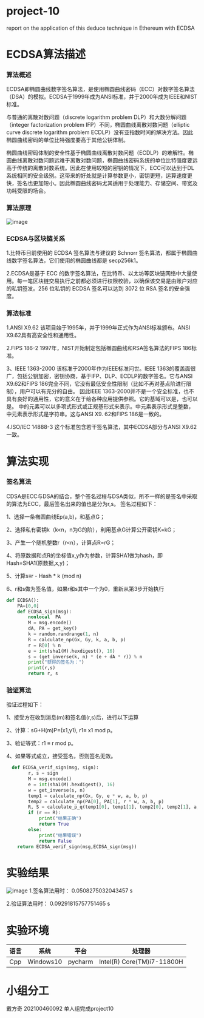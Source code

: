 # project-10
report on the application of this deduce technique in Ethereum with ECDSA
# ECDSA算法描述
### 算法概述 
ECDSA即椭圆曲线数字签名算法，是使用椭圆曲线密码（ECC）对数字签名算法（DSA）的模拟。ECDSA于1999年成为ANSI标准，并于2000年成为IEEE和NIST标准。

与普通的离散对数问题（discrete logarithm problem DLP）和大数分解问题（integer factorization problem IFP）不同，椭圆曲线离散对数问题（elliptic curve discrete logarithm problem ECDLP）没有亚指数时间的解决方法。因此椭圆曲线密码的单位比特强度要高于其他公钥体制。

椭圆曲线密码体制的安全性基于椭圆曲线离散对数问题（ECDLP）的难解性。椭圆曲线离散对数问题远难于离散对数问题，椭圆曲线密码系统的单位比特强度要远高于传统的离散对数系统。因此在使用较短的密钥的情况下，ECC可以达到于DL系统相同的安全级别。这带来的好处就是计算参数更小，密钥更短，运算速度更快，签名也更加短小。因此椭圆曲线密码尤其适用于处理能力、存储空间、带宽及功耗受限的场合。
### 算法原理
![image](https://github.com/jlwdfq/project-10/assets/129512207/198f9d60-b96b-4f5b-ae7d-2f0ee19b1491)

### ECDSA与区块链关系
1.比特币目前使用的 ECDSA 签名算法与建议的 Schnorr 签名算法，都属于椭圆曲线数字签名算法，它们使用的椭圆曲线都是 secp256k1。

2.ECDSA是基于 ECC 的数字签名算法，在比特币、以太坊等区块链网络中大量使用。每一笔区块链交易执行之前都必须进行权限校验，以确保该交易是由账户对应的私钥签发。256 位私钥的 ECDSA 签名可以达到 3072 位 RSA 签名的安全强度。
### 算法标准
1.ANSI X9.62
该项目始于1995年，并于1999年正式作为ANSI标准颁布。ANSI X9.62具有高安全性和通用性。

2.FIPS 186-2
1997年，NIST开始制定包括椭圆曲线和RSA签名算法的FIPS 186标准。

3、IEEE 1363-2000
该标准于2000年作为IEEE标准问世。IEEE 1363的覆盖面很广，包括公钥加密，密钥协商，基于IFP、DLP、ECDLP的数字签名。它与ANSI X9.62和FIPS 186完全不同，它没有最低安全性限制（比如不再对基点阶进行限制），用户可以有充分的自由。
因此IEEE 1363-2000并不是一个安全标准，也不具有良好的通用性，它的意义在于给各种应用提供参照。它的基域可以是，也可以是。 中的元素可以以多项式形式或正规基形式来表示。中元素表示形式是整数，中元素表示形式是字符串。这与ANSI X9. 62和FIPS 186是一致的。

4.ISO/IEC 14888-3
这个标准包含若干签名算法，其中ECDSA部分与ANSI X9.62一致。
#  算法实现
### 签名算法
CDSA是ECC与DSA的结合，整个签名过程与DSA类似，所不一样的是签名中采取的算法为ECC，最后签名出来的值也是分为r,s。 签名过程如下：

1、选择一条椭圆曲线Ep(a,b)，和基点G；

2、选择私有密钥k（k<n，n为G的阶），利用基点G计算公开密钥K=kG；

3、产生一个随机整数r（r<n），计算点R=rG；

4、将原数据和点R的坐标值x,y作为参数，计算SHA1做为hash，即Hash=SHA1(原数据,x,y)；

5、计算s≡r - Hash * k (mod n)

6、r和s做为签名值，如果r和s其中一个为0，重新从第3步开始执行
```python
def ECDSA():
    PA=[0,0]
    def ECDSA_sign(msg):
        nonlocal  PA
        M = msg.encode()
        dA, PA = get_key()
        k = random.randrange(1, n)
        R = calculate_np(Gx, Gy, k, a, b, p)
        r = R[0] % n
        e = int(sha1(M).hexdigest(), 16)
        s = (get_inverse(k, n) * (e + dA * r)) % n
        print("获得的签名为：")
        print(r,s)
        return r, s
```
### 验证算法
验证过程如下：

1、接受方在收到消息(m)和签名值(r,s)后，进行以下运算

2、计算：sG+H(m)P=(x1,y1), r1≡ x1 mod p。

3、验证等式：r1 ≡ r mod p。

4、如果等式成立，接受签名，否则签名无效。
```python
  def ECDSA_verif_sign(msg, sign):
        r, s = sign
        M = msg.encode()
        e = int(sha1(M).hexdigest(), 16)
        w = get_inverse(s, n)
        temp1 = calculate_np(Gx, Gy, e * w, a, b, p)
        temp2 = calculate_np(PA[0], PA[1], r * w, a, b, p)
        R, S = calculate_p_q(temp1[0], temp1[1], temp2[0], temp2[1], a, b, p)
        if (r == R):
            print("结果正确")
            return True
        else:
            print("结果错误")
            return False
    return ECDSA_verif_sign(msg,ECDSA_sign(msg))
```
# 实验结果
![image](https://github.com/jlwdfq/project-10/assets/129512207/2880c31e-f46b-4345-adf8-0d618ca7f715)
1.签名算法用时： 0.0508275032043457 s

2.验证算法用时： 0.09291815757751465 s
# 实验环境
| 语言  | 系统      | 平台   | 处理器                     |
|-------|-----------|--------|----------------------------|
| Cpp   | Windows10 | pycharm| Intel(R) Core(TM)i7-11800H |
# 小组分工
戴方奇 202100460092 单人组完成project10
